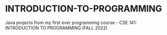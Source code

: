 # INTRODUCTION-TO-PROGRAMMING
 Java projects from my first ever programming course - CSE 141: INTRODUCTION TO PROGRAMMING (FALL 2022)
